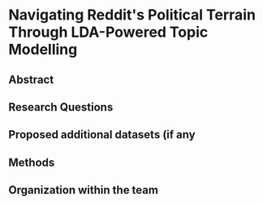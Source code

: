 # Navigating Reddit's Political Terrain Through LDA-Powered Topic Modelling

## Abstract

## Research Questions


## Proposed additional datasets (if any


## Methods


## Organization within the team
